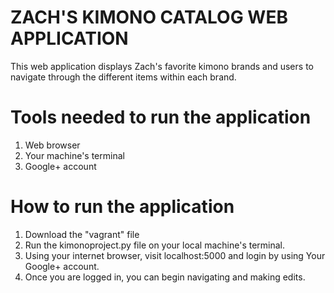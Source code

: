 ZACH'S KIMONO CATALOG WEB APPLICATION
=======================================
This web application displays Zach's favorite kimono brands and users to navigate
through the different items within each brand.

Tools needed to run the application
====================================
1) Web browser
2) Your machine's terminal
3) Google+ account

How to run the application
===========================
1) Download the "vagrant" file
2) Run the kimonoproject.py file on your local machine's terminal.
3) Using your internet browser, visit localhost:5000 and login by using Your
Google+ account.
4) Once you are logged in, you can begin navigating and making edits.
